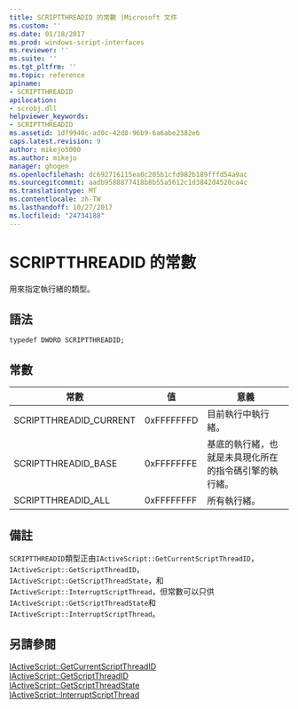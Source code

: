 ```yaml
---
title: SCRIPTTHREADID 的常數 |Microsoft 文件
ms.custom: ''
ms.date: 01/18/2017
ms.prod: windows-script-interfaces
ms.reviewer: ''
ms.suite: ''
ms.tgt_pltfrm: ''
ms.topic: reference
apiname:
- SCRIPTTHREADID
apilocation:
- scrobj.dll
helpviewer_keywords:
- SCRIPTTHREADID
ms.assetid: 1df9940c-ad0c-42d8-96b9-6a6abe2382e6
caps.latest.revision: 9
author: mikejo5000
ms.author: mikejo
manager: ghogen
ms.openlocfilehash: dc692716115ea0c205b1cfd982b189fffd54a9ac
ms.sourcegitcommit: aadb9588877418b8b55a5612c1d3842d4520ca4c
ms.translationtype: MT
ms.contentlocale: zh-TW
ms.lasthandoff: 10/27/2017
ms.locfileid: "24734188"
---
```

# <a name="scriptthreadid-constants"></a>SCRIPTTHREADID 的常數
用來指定執行緒的類型。  
  
## <a name="syntax"></a>語法  
  
```  
typedef DWORD SCRIPTTHREADID;  
```  
  
## <a name="constants"></a>常數  
  
|常數|值|意義|  
|--------------|-----------|-------------|  
|SCRIPTTHREADID_CURRENT|0xFFFFFFFD|目前執行中執行緒。|  
|SCRIPTTHREADID_BASE|0xFFFFFFFE|基底的執行緒，也就是未具現化所在的指令碼引擎的執行緒。|  
|SCRIPTTHREADID_ALL|0xFFFFFFFF|所有執行緒。|  
  
## <a name="remarks"></a>備註  
 `SCRIPTTHREADID`類型正由`IActiveScript::GetCurrentScriptThreadID`， `IActiveScript::GetScriptThreadID`， `IActiveScript::GetScriptThreadState`，和`IActiveScript::InterruptScriptThread`，但常數可以只供`IActiveScript::GetScriptThreadState`和`IActiveScript::InterruptScriptThread`。  
  
## <a name="see-also"></a>另請參閱  
 [IActiveScript::GetCurrentScriptThreadID](../../winscript/reference/iactivescript-getcurrentscriptthreadid.md)   
 [IActiveScript::GetScriptThreadID](../../winscript/reference/iactivescript-getscriptthreadid.md)   
 [IActiveScript::GetScriptThreadState](../../winscript/reference/iactivescript-getscriptthreadstate.md)   
 [IActiveScript::InterruptScriptThread](../../winscript/reference/iactivescript-interruptscriptthread.md)